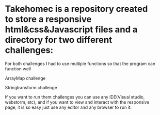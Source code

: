 # Takehomec is a repository created to store a responsive html&css&Javascript files and a directory for two different challenges:
For both challenges I had to use multiple functions so that the program can function well

ArrayMap challenge 

Stringtransform challenge 

If you want to run them challenges you can use any IDE(Visual studio, webstorm, etc), and if you want to view and interact with the 
responsive page, it is so easy just use any editor and any browser to run it.

